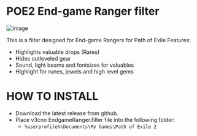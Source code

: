 # POE2 End-game Ranger filter 
![image](https://github.com/user-attachments/assets/a67122ac-a91c-415f-a6e0-1af60207ff86)

This is a filter designed for End-game Rangers for Path of Exile 
Features:
* Highlights valuable drops (Rares)
* Hides outleveled gear
* Sound, light beams and fontsizes for valuables
* Highlight for runes, jewels and high level gems


# HOW TO INSTALL
* Download the latest release from github.
* Place v3cno EndgameRanger.filter file into the following folder:
  * `%userprofile%\Documents\My Games\Path of Exile 2`
